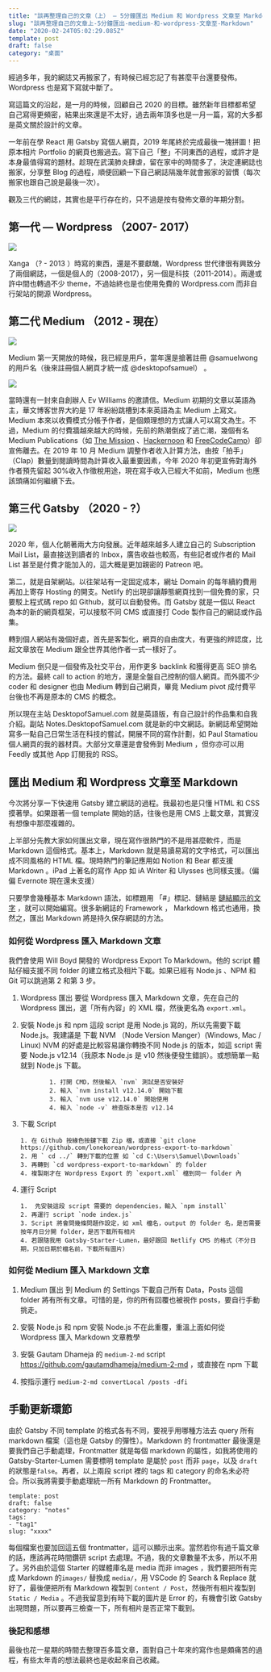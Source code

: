 ```yaml
---
title: "談再整理自己的文章（上） — 5分鐘匯出 Medium 和 Wordpress 文章至 Markdown"
slug: "談再整理自己的文章上-5分鐘匯出-medium-和-wordpress-文章至-Markdown"
date: "2020-02-24T05:02:29.085Z"
template: post
draft: false
category: "桌面"
---
```


經過多年，我的網誌又再搬家了，有時候已經忘記了有甚麼平台還要發佈。Wordpress 也是寫下寫就中斷了。

寫這篇文的沿起，是一月的時候，回顧自己 2020 的目標。雖然新年目標都希望自己寫得更頻密，結果出來還是不太好，過去兩年頂多也是一月一篇，寫的大多都是英文關於設計的文章。

一年前在學 React 用 Gatsby 寫個人網頁，2019 年尾終於完成最後一塊拼圖！把原本相片 Portfolio 的網頁也搬過去。寫下自己「整」不同東西的過程，或許才是本身最值得寫的題材。趁現在武漢肺炎肆虐，留在家中的時間多了，決定連網誌也搬家，分享整 Blog 的過程，順便回顧一下自己網誌隔幾年就會搬家的習慣（每次搬家也跟自己說是最後一次）。

觀及三代的網誌，其實也是平行存在的，只不過是按有發佈文章的年期分割。

## 第一代 — Wordpress （2007- 2017）

![](/media/medium-export-wordpress-1st-gen.png)

Xanga （? - 2013 ）時寫的東西，還是不要獻醜，Wordpress 世代律很有興致分了兩個網誌，一個是個人的（2008-2017），另一個是科技（2011-2014）。兩邊或許中間也轉過不少 theme，不過始終也是也使用免費的 Wordpress.com 而非自行架站的開源 Wordpress。

## 第二代 Medium （2012 - 現在）

![](/media/medium-export-medium-2gen.png)

Medium 第一天開放的時候，我已經是用戶，當年還是搶著註冊 @samuelwong 的用戶名（後來註冊個人網頁才統一成 @desktopofsamuel） 。

![](/media/medium-export-medium-letter.png)

當時還有一封來自創辦人 Ev Williams 的邀請信。Medium 初期的文章以英語為主，華文博客世界大約是 17 年紛紛跳槽到本來英語為主 Medium 上寫文。Medium 本來以收費模式分帳予作者，是個頗理想的方式讓人可以寫文為生。不過，Medium 的付費牆越來越大的時候，先前的熱潮倒成了逃亡潮，幾個有名 Medium Publications（如 [The Mission](https://medium.com/the-mission) 、[Hackernoon](https://hackernoon.com/about-removing-medium-from-hackernooncom-jh212hct) 和 [FreeCodeCamp](https://www.freecodecamp.org/)）卻宣佈離去。在 2019 年 10 月 Medium 調整作者收入計算方法，由按「拍手」（Clap）數量到閱讀時間為計算收入最重要因素，今年 2020 年初更宣佈對海外作者預先留起 30%收入作徵稅用途，現在寫手收入已經大不如前，Medium 也應該頭痛如何繼續下去。

## 第三代 Gatsby （2020 - ?）

![](/media/medium-export-gatsby-3gen.png)

2020 年，個人化朝著兩大方向發展。近年越來越多人建立自己的 Subscription Mail List，最直接送到讀者的 Inbox，廣告收益也較高，有些記者或作者的 Mail List 甚至是付費才能加入的，這大概是更加親密的 Patreon 吧。

第二，就是自架網站。以往架站有一定固定成本，網址 Domain 的每年續約費用再加上寄存 Hosting 的開支。Netlify 的出現卻讓靜態網頁找到一個免費的家，只要駁上程式碼 repo 如 Github，就可以自動發佈。而 Gatsby 就是一個以 React 為本的新的網頁框架，可以接駁不同 CMS 或直接打 Code 製作自己的網誌或作品集。

轉到個人網站有幾個好處，首先是客製化，網頁的自由度大，有更強的辨認度，比起文章放在 Medium 跟全世界其他作者一式一樣好了。

Medium 倒只是一個發佈及社交平台，用作更多 backlink 和獲得更高 SEO 排名的方法。最終 call to action 的地方，還是全盤自己控制的個人網頁。而外國不少 coder 和 designer 也由 Medium 轉到自己網頁，畢竟 Medium pivot 成付費平台後也不再是原本的 CMS 的概念。

所以現在主站 DesktopofSamuel.com 就是英語版，有自己設計的作品集和自我介紹。副站 Notes.DesktopofSamuel.com 就是新的中文網誌。新網誌希望開始寫多一點自己日常生活在科技的嘗試，開展不同的寫作計劃，如 Paul Stamatiou 個人網頁的我的器材頁。大部分文章還是會發佈到 Medium ，但你亦可以用 Feedly 或其他 App 訂閱我的 RSS。

## 匯出 Medium 和 Wordpress 文章至 Markdown

今次將分享一下快速用 Gatsby 建立網誌的過程。我最初也是只懂 HTML 和 CSS 摸著學。如果跟著一個 template 開始的話，往後也是用 CMS 上載文章，其實沒有想像中那麼複雜的。

上半部分先教大家如何匯出文章，現在寫作很熱門的不是用甚麼軟件，而是 Markdown 這個格式。基本上，Markdown 就是易讀易寫的文字格式，可以匯出成不同風格的 HTML 檔。現時熱門的筆記應用如 Notion 和 Bear 都支援 Markdown 。iPad 上著名的寫作 App 如 iA Writer 和 Ulysses 也同樣支援。（偏偏 Evernote 現在還未支援）

只要學會幾種基本 Markdown 語法，如標題用 「#」標記、鏈結是 [鏈結顯示的文字](網址) ，就可以開始編寫。很多新網誌的 Framework ， Markdown 格式也通用，換然之，匯出 Markdown 將是持久保存網誌的方法。

### 如何從 Wordpress 匯入 Markdown 文章

我們會使用 Will Boyd 開發的 Wordpress Export To Markdown。他的 script 體貼仔細支援不同 folder 的建立格式及相片下載。如果已經有 Node.js 、NPM 和 Git 可以跳過第 2 和第 3 步。

1.  Wordpress 匯出
    要從 Wordpress 匯入 Markdown 文章，先在自己的 Wordpress 匯出，選「所有內容」的 XML 檔，然後更名為 `export.xml`。
2.  安裝 Node.js 和 npm
    這段 script 是用 Node.js 寫的，所以先需要下載 Node.js。我建議是 下載 NVM （Node Version Manger）(Windows, Mac / Linux) NVM 的好處是比較容易讓你轉換不同 Node.js 的版本，如這 script 需要 Node.js v12.14（我原本 Node.js 是 v10 然後便發生錯誤）。或想簡單一點就到 Node.js 下載。

        		1. 打開 CMD，然後輸入 `nvm` 測試是否安裝好
        		2. 輸入 `nvm install v12.14.0` 開始下載
        		3. 輸入 `nvm use v12.14.0` 開始使用
        		4. 輸入 `node -v` 檢查版本是否 v12.14

3.  下載 Script

        1. 在 Github 按緣色按鍵下載 Zip 檔，或直接 `git clone https://github.com/lonekorean/wordpress-export-to-markdown`
        2. 用 ` cd ../` 轉到下載的位置 如 `cd C:\Users\Samuel\Downloads`
        3. 再轉到 `cd wordpress-export-to-markdown` 的 folder
        4. 複製剛才在 Wordpress Export 的 `export.xml` 檔到同一 folder 內

4.  運行 Script

        1.  先安裝這段 script 需要的 dependencies，輸入 `npm install`
        2. 再運行 script `node index.js`
        3. Script 將會問幾條問題作設定，如 xml 檔名，output 的 folder 名，是否需要按年月日分開 folder，是否下載所有相片
        4. 若跟隨我用 Gatsby-Starter-Lumen，最好跟回 Netlify CMS 的格式（不分日期，只加日期於檔名前，下載所有圖片）

### 如何從 Medium 匯入 Markdown 文章

1. Medium 匯出
   到 Medium 的 Settings 下載自己所有 Data，Posts 這個 folder 將有所有文章。可惜的是，你的所有回覆也被視作 posts，要自行手動挑走。

2. 安裝 Node.js 和 npm
   安裝 Node.js 不在此重覆，重溫上面如何從 Wordpress 匯入 Markdown 文章教學
3. 安裝 Gautam Dhameja 的 `medium-2-md` script https://github.com/gautamdhameja/medium-2-md ，或直接在 npm 下載
4. 按指示運行
   `medium-2-md convertLocal /posts -dfi`

## 手動更新環節

由於 Gatsby 不同 template 的格式各有不同，要視乎用哪種方法去 query 所有 markdown 檔案（這也是 Gatsby 的彈性）。Markdown 的 frontmatter 最後還是要我們自己手動處理，Frontmatter 就是每個 markdown 的屬性，如我將使用的 Gatsby-Starter-Lumen 需要標明 template 是屬於 `post` 而非 `page`，以及 `draft`的狀態是`false`。再者，以上兩段 script 裡的 tags 和 category 的命名未必符合。所以我將需要手動處理統一所有 Markdown 的 Frontmatter。

```
template: post
draft: false
category: "notes"
tags:
- "tag1"
slug: "xxxx"
```

每個檔案也要加回這五個 frontmatter，這可以顯示出來。當然若你有過千篇文章的話，應該再花時間鑽研 script 去處理。不過，我的文章數量不太多，所以不用了。另外由於這個 Starter 的媒體庫名是 media 而非 images ，我們要把所有完成 Markdown 的`images/` 替換成 `media/`，用 VSCode 的 Search & Replace 就好了，最後便把所有 Markdown 複製到 `Content / Post`，然後所有相片複製到 `Static / Media` 。不過我留意到有時下載的圖片是 Error 的，有機會引致 Gatsby 出現問題，所以要再三檢查一下，所有相片是否正常下載到。

### 後記和感想

最後也花一星期的時間去整理百多篇文章，面對自己十年來的寫作也是頗痛苦的過程，有些太年青的想法最終也是收起來自己收藏。
